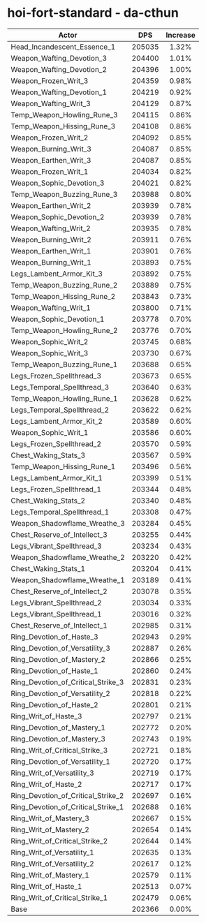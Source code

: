 # hoi-fort-standard - da-cthun
| Actor | DPS | Increase |
|---|:---:|:---:|
|Head_Incandescent_Essence_1|205035|1.32%|
|Weapon_Wafting_Devotion_3|204400|1.01%|
|Weapon_Wafting_Devotion_2|204396|1.00%|
|Weapon_Frozen_Writ_3|204359|0.98%|
|Weapon_Wafting_Devotion_1|204219|0.92%|
|Weapon_Wafting_Writ_3|204129|0.87%|
|Temp_Weapon_Howling_Rune_3|204115|0.86%|
|Temp_Weapon_Hissing_Rune_3|204108|0.86%|
|Weapon_Frozen_Writ_2|204092|0.85%|
|Weapon_Burning_Writ_3|204087|0.85%|
|Weapon_Earthen_Writ_3|204087|0.85%|
|Weapon_Frozen_Writ_1|204034|0.82%|
|Weapon_Sophic_Devotion_3|204021|0.82%|
|Temp_Weapon_Buzzing_Rune_3|203988|0.80%|
|Weapon_Earthen_Writ_2|203939|0.78%|
|Weapon_Sophic_Devotion_2|203939|0.78%|
|Weapon_Wafting_Writ_2|203935|0.78%|
|Weapon_Burning_Writ_2|203911|0.76%|
|Weapon_Earthen_Writ_1|203901|0.76%|
|Weapon_Burning_Writ_1|203893|0.75%|
|Legs_Lambent_Armor_Kit_3|203892|0.75%|
|Temp_Weapon_Buzzing_Rune_2|203889|0.75%|
|Temp_Weapon_Hissing_Rune_2|203843|0.73%|
|Weapon_Wafting_Writ_1|203800|0.71%|
|Weapon_Sophic_Devotion_1|203778|0.70%|
|Temp_Weapon_Howling_Rune_2|203776|0.70%|
|Weapon_Sophic_Writ_2|203745|0.68%|
|Weapon_Sophic_Writ_3|203730|0.67%|
|Temp_Weapon_Buzzing_Rune_1|203688|0.65%|
|Legs_Frozen_Spellthread_3|203673|0.65%|
|Legs_Temporal_Spellthread_3|203640|0.63%|
|Temp_Weapon_Howling_Rune_1|203628|0.62%|
|Legs_Temporal_Spellthread_2|203622|0.62%|
|Legs_Lambent_Armor_Kit_2|203589|0.60%|
|Weapon_Sophic_Writ_1|203586|0.60%|
|Legs_Frozen_Spellthread_2|203570|0.59%|
|Chest_Waking_Stats_3|203567|0.59%|
|Temp_Weapon_Hissing_Rune_1|203496|0.56%|
|Legs_Lambent_Armor_Kit_1|203399|0.51%|
|Legs_Frozen_Spellthread_1|203344|0.48%|
|Chest_Waking_Stats_2|203340|0.48%|
|Legs_Temporal_Spellthread_1|203308|0.47%|
|Weapon_Shadowflame_Wreathe_3|203284|0.45%|
|Chest_Reserve_of_Intellect_3|203255|0.44%|
|Legs_Vibrant_Spellthread_3|203234|0.43%|
|Weapon_Shadowflame_Wreathe_2|203220|0.42%|
|Chest_Waking_Stats_1|203204|0.41%|
|Weapon_Shadowflame_Wreathe_1|203189|0.41%|
|Chest_Reserve_of_Intellect_2|203078|0.35%|
|Legs_Vibrant_Spellthread_2|203034|0.33%|
|Legs_Vibrant_Spellthread_1|203016|0.32%|
|Chest_Reserve_of_Intellect_1|202985|0.31%|
|Ring_Devotion_of_Haste_3|202943|0.29%|
|Ring_Devotion_of_Versatility_3|202887|0.26%|
|Ring_Devotion_of_Mastery_2|202866|0.25%|
|Ring_Devotion_of_Haste_1|202860|0.24%|
|Ring_Devotion_of_Critical_Strike_3|202831|0.23%|
|Ring_Devotion_of_Versatility_2|202818|0.22%|
|Ring_Devotion_of_Haste_2|202801|0.21%|
|Ring_Writ_of_Haste_3|202797|0.21%|
|Ring_Devotion_of_Mastery_1|202772|0.20%|
|Ring_Devotion_of_Mastery_3|202743|0.19%|
|Ring_Writ_of_Critical_Strike_3|202721|0.18%|
|Ring_Devotion_of_Versatility_1|202720|0.17%|
|Ring_Writ_of_Versatility_3|202719|0.17%|
|Ring_Writ_of_Haste_2|202717|0.17%|
|Ring_Devotion_of_Critical_Strike_2|202697|0.16%|
|Ring_Devotion_of_Critical_Strike_1|202688|0.16%|
|Ring_Writ_of_Mastery_3|202667|0.15%|
|Ring_Writ_of_Mastery_2|202654|0.14%|
|Ring_Writ_of_Critical_Strike_2|202644|0.14%|
|Ring_Writ_of_Versatility_1|202635|0.13%|
|Ring_Writ_of_Versatility_2|202617|0.12%|
|Ring_Writ_of_Mastery_1|202579|0.11%|
|Ring_Writ_of_Haste_1|202513|0.07%|
|Ring_Writ_of_Critical_Strike_1|202479|0.06%|
|Base|202366|0.00%|
